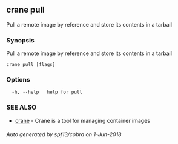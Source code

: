 ## crane pull

Pull a remote image by reference and store its contents in a tarball

### Synopsis

Pull a remote image by reference and store its contents in a tarball

```
crane pull [flags]
```

### Options

```
  -h, --help   help for pull
```

### SEE ALSO

* [crane](crane.md)	 - Crane is a tool for managing container images

###### Auto generated by spf13/cobra on 1-Jun-2018
